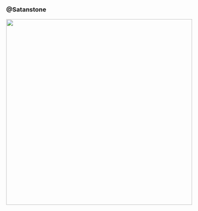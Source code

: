 ### @Satanstone 
<img src="https://lh3.googleusercontent.com/AWuN29U4yTpa_OuMIJcc67ivsv-Fhn2uDqkrH7fyN89x6G0bujwerKxyGXa7xxy9r6arxHEOwARd-mwq8M2FRBrPiw=w640-h400-e365-rj-sc0x00ffffff" height="500px" >



